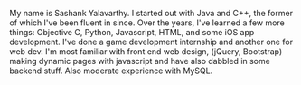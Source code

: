 My name is Sashank Yalavarthy. I started out with Java and C++, the former of which I've been fluent in since. Over the years, I've learned a few more things: Objective C, Python, Javascript, HTML, and some iOS app development. I've done a game development internship and another one for web dev. I'm most familiar with front end web design, (jQuery, Bootstrap) making dynamic pages with javascript and have also dabbled in some backend stuff. Also moderate experience with MySQL.

